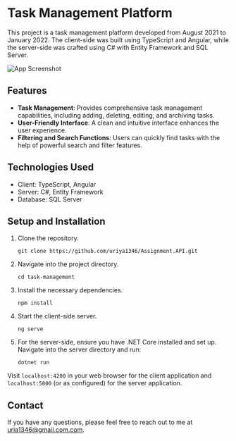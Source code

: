 # Task Management Platform

This project is a task management platform developed from August 2021 to January 2022. The client-side was built using TypeScript and Angular, while the server-side was crafted using C# with Entity Framework and SQL Server.

![App Screenshot](app-screenshot.png)

## Features

- **Task Management**: Provides comprehensive task management capabilities, including adding, deleting, editing, and archiving tasks.
- **User-Friendly Interface**: A clean and intuitive interface enhances the user experience.
- **Filtering and Search Functions**: Users can quickly find tasks with the help of powerful search and filter features.

## Technologies Used

- Client: TypeScript, Angular
- Server: C#, Entity Framework
- Database: SQL Server

## Setup and Installation

1. Clone the repository.
    ```shell
    git clone https://github.com/uriya1346/Assignment.API.git
    ```
2. Navigate into the project directory.
    ```shell
    cd task-management
    ```
3. Install the necessary dependencies.
    ```shell
    npm install
    ```
4. Start the client-side server.
    ```shell
    ng serve
    ```
5. For the server-side, ensure you have .NET Core installed and set up. Navigate into the server directory and run:
    ```shell
    dotnet run
    ```
Visit `localhost:4200` in your web browser for the client application and `localhost:5000` (or as configured) for the server application.

## Contact

If you have any questions, please feel free to reach out to me at uria1346@gmail.com.com.
